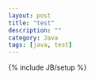 ```yaml
---
layout: post
title: "test"
description: ""
category: Java 
tags: [java, test]
---
```

{% include JB/setup %}
